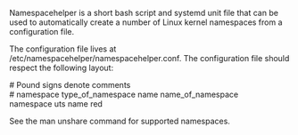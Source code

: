 Namespacehelper is a short bash script and systemd unit file that can be used to automatically create a number of Linux kernel namespaces from a configuration file.

The configuration file lives at /etc/namespacehelper/namespacehelper.conf.  The configuration file should respect the following layout:

\# Pound signs denote comments  
\# namespace type_of_namespace name name_of_namespace  
namespace uts name red

See the man unshare command for supported namespaces.

